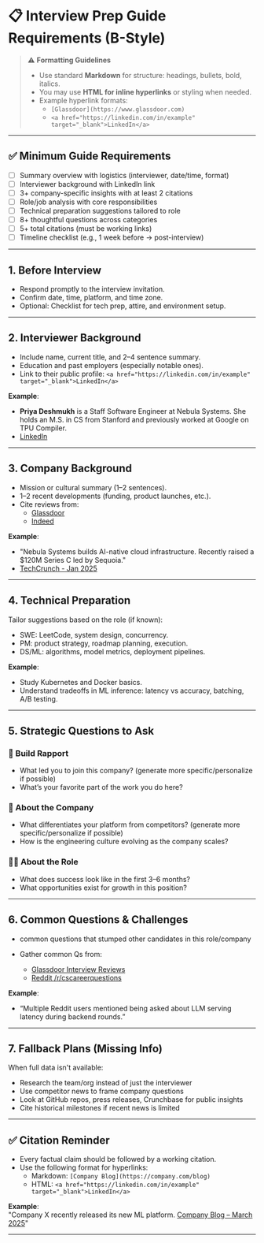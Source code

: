 # 📋 Interview Prep Guide Requirements (B-Style)

> ⚠️ **Formatting Guidelines**
>
> - Use standard **Markdown** for structure: headings, bullets, bold, italics.
> - You may use **HTML for inline hyperlinks** or styling when needed.
> - Example hyperlink formats:
>   - `[Glassdoor](https://www.glassdoor.com)`
>   - `<a href="https://linkedin.com/in/example" target="_blank">LinkedIn</a>`

---

## ✅ Minimum Guide Requirements

- [ ] Summary overview with logistics (interviewer, date/time, format)
- [ ] Interviewer background with LinkedIn link
- [ ] 3+ company-specific insights with at least 2 citations
- [ ] Role/job analysis with core responsibilities
- [ ] Technical preparation suggestions tailored to role
- [ ] 8+ thoughtful questions across categories
- [ ] 5+ total citations (must be working links)
- [ ] Timeline checklist (e.g., 1 week before → post-interview)

---

## 1. **Before Interview**

- Respond promptly to the interview invitation.
- Confirm date, time, platform, and time zone.
- Optional: Checklist for tech prep, attire, and environment setup.

---

## 2. **Interviewer Background**

- Include name, current title, and 2–4 sentence summary.
- Education and past employers (especially notable ones).
- Link to their public profile:
  `<a href="https://linkedin.com/in/example" target="_blank">LinkedIn</a>`

**Example**:  
- **Priya Deshmukh** is a Staff Software Engineer at Nebula Systems. She holds an M.S. in CS from Stanford and previously worked at Google on TPU Compiler.  
- [LinkedIn](https://linkedin.com/in/priyadeshmukh-ai)

---

## 3. **Company Background**

- Mission or cultural summary (1–2 sentences).
- 1–2 recent developments (funding, product launches, etc.).
- Cite reviews from:
  - [Glassdoor](https://www.glassdoor.com)
  - [Indeed](https://www.indeed.com)

**Example**:  
- "Nebula Systems builds AI-native cloud infrastructure. Recently raised a $120M Series C led by Sequoia."  
- [TechCrunch - Jan 2025](https://techcrunch.com/example)

---

## 4. **Technical Preparation**

Tailor suggestions based on the role (if known):

- SWE: LeetCode, system design, concurrency.
- PM: product strategy, roadmap planning, execution.
- DS/ML: algorithms, model metrics, deployment pipelines.

**Example**:  
- Study Kubernetes and Docker basics.  
- Understand tradeoffs in ML inference: latency vs accuracy, batching, A/B testing.

---

## 5. **Strategic Questions to Ask**

### 🤝 Build Rapport

- What led you to join this company? (generate more specific/personalize if possible)
- What’s your favorite part of the work you do here?

### 🏢 About the Company

- What differentiates your platform from competitors? (generate more specific/personalize if possible)
- How is the engineering culture evolving as the company scales?

### 👩‍💻 About the Role

- What does success look like in the first 3–6 months?
- What opportunities exist for growth in this position?

---

## 6. **Common Questions & Challenges**
- common questions that stumped other candidates in this role/company

- Gather common Qs from:
  - [Glassdoor Interview Reviews](https://www.glassdoor.com/Interview/index.htm)
  - [Reddit /r/cscareerquestions](https://www.reddit.com/r/cscareerquestions/)

**Example**:  
- “Multiple Reddit users mentioned being asked about LLM serving latency during backend rounds.”

---

## 7. **Fallback Plans (Missing Info)**

When full data isn't available:

- Research the team/org instead of just the interviewer
- Use competitor news to frame company questions
- Look at GitHub repos, press releases, Crunchbase for public insights
- Cite historical milestones if recent news is limited

---

## ✅ Citation Reminder

- Every factual claim should be followed by a working citation.
- Use the following format for hyperlinks:
  - Markdown: `[Company Blog](https://company.com/blog)`
  - HTML: `<a href="https://linkedin.com/in/example" target="_blank">LinkedIn</a>`

**Example**:  
"Company X recently released its new ML platform. [Company Blog – March 2025](https://company.com/blog/ml-platform-release)"

---

